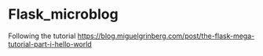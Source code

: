 # Flask_microblog
Following the tutorial
https://blog.miguelgrinberg.com/post/the-flask-mega-tutorial-part-i-hello-world
